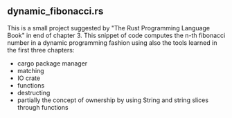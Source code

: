 ## dynamic\_fibonacci.rs

This is a small project suggested by "The Rust Programming Language Book" in end of chapter 3.
This snippet of code computes the n-th fibonacci number in a dynamic programming fashion using also the tools learned in the first three chapters:
- cargo package manager
- matching
- IO crate
- functions
- destructing
- partially the concept of ownership by using String and string slices through functions

